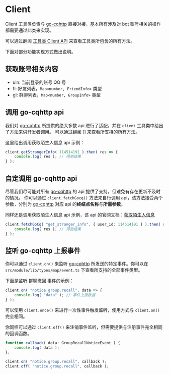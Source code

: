 # Client

Client 工具类负责与 [go-cqhttp][go-cqhttp] 直接对接，基本所有涉及对 bot 账号相关的操作都需要通过此类来实现。

可以通过翻阅 [工具类 Client API](../../api/global/client.md) 来查看工具类所包含的所有方法。

下面对部分功能实现方式做出说明。

## 获取账号相关内容

* uin: 当前登录的账号 QQ 号
* fl: 好友列表，`Map<number, FriendInfo>` 类型
* gl: 群聊列表，`Map<number, GroupInfo>` 类型

## 调用 go-cqhttp api

我们对 [go-cqhttp][go-cqhttp] 所提供的绝大多数 api 进行了适配，并在 `client` 工具类中给出了方法来供开发者调用。 可以通过翻阅 [] 来查看所支持的所有方法。

这里给出调用获取陌生人信息 api 示例：

```ts
client.getStrangerInfo( 114514191 ).then( res => {
    console.log( res ); // 得到结果
} );
```

## 自定调用 go-cqhttp api

尽管我们尽可能对所有 [go-cqhttp][go-cqhttp] 的 api 提供了支持，但难免有存在更新不及时的情况。
你可以通过 `client.fetchGocq()` 方法来自行调用 api，该方法接受两个参数，分别为 [go-cqhttp][go-cqhttp] 对应 api 的**终结点名称**与**所需参数**。

同样还是调用获取陌生人信息 api 示例，该 api 的官网文档：[获取陌生人信息](https://docs.go-cqhttp.org/api/#%E8%8E%B7%E5%8F%96%E9%99%8C%E7%94%9F%E4%BA%BA%E4%BF%A1%E6%81%AF)

```ts
client.fetchGoCq( "get_stranger_info", { user_id: 114514191 } ).then( res => {
    console.log( res ); // 得到结果
} );
```

## 监听 go-cqhttp 上报事件

你可以通过 `client.on()` 来监听 [go-cqhttp][go-cqhttp] 所发送的特定事件。你可以在 `src/module/lib/types/map/event.ts` 下查看所支持的全部事件类型。

下面是监听 群聊撤回 事件的示例：

```ts
client.on( "notice.group.recall", data => {
    console.log( "data" ); // 事件上报数据
} );
```

可以使用 `client.once()` 来进行一次性事件触发监听，使用方式与 `client.on()` 完全相同。

你同样可以通过 `client.off()` 来注销事件监听，但需要提供与注册事件完全相同的回调函数。

```ts
function callback( data: GroupRecallNoticeEvent ) {
    console.log( data );
};

client.on( "notice.group.recall", callback );
client.off( "notice.group.recall", callback );
```

[go-cqhttp]: https://docs.go-cqhttp.org/